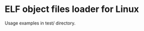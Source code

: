 ELF object files loader for Linux
=================================

Usage examples in test/ directory.

